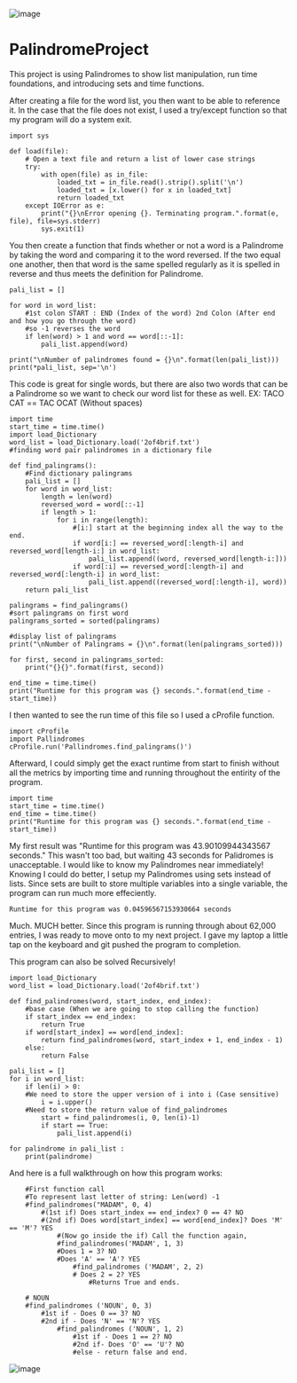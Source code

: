 ![image](https://user-images.githubusercontent.com/66803124/118496183-be7d3580-b6d8-11eb-94ff-93ac241ba3d7.png)


# PalindromeProject

This project is using Palindromes to show list manipulation, run time foundations, and introducing sets and time functions. 

After creating a file for the word list, you then want to be able to reference it. In the case that the file does not exist, I used a try/except function
so that my program will do a system exit. 
```
import sys

def load(file):
    # Open a text file and return a list of lower case strings
    try:
        with open(file) as in_file:
            loaded_txt = in_file.read().strip().split('\n')
            loaded_txt = [x.lower() for x in loaded_txt]
            return loaded_txt
    except IOError as e:
        print("{}\nError opening {}. Terminating program.".format(e, file), file=sys.stderr)
        sys.exit(1) 
```

You then create a function that finds whether or not a word is a Palindrome by taking the word and comparing it to the word reversed.
If the two equal one another, then that word is the same spelled regularly as it is spelled in reverse and thus meets the definition for Palindrome.
```
pali_list = []

for word in word_list:     
    #1st colon START : END (Index of the word) 2nd Colon (After end and how you go through the word) 
    #so -1 reverses the word 
    if len(word) > 1 and word == word[::-1]:
        pali_list.append(word)

print("\nNumber of palindromes found = {}\n".format(len(pali_list)))
print(*pali_list, sep='\n')
```

This code is great for single words, but there are also two words that can be a Palindrome so we want to check our word list for these as well. 
EX: TACO CAT == TAC OCAT (Without spaces)

```
import time
start_time = time.time()
import load_Dictionary
word_list = load_Dictionary.load('2of4brif.txt')
#finding word pair palindromes in a dictionary file

def find_palingrams():
    #Find dictionary palingrams
    pali_list = []
    for word in word_list:
        length = len(word)
        reversed_word = word[::-1]
        if length > 1:
            for i in range(length):
                #[i:] start at the beginning index all the way to the end. 
                if word[i:] == reversed_word[:length-i] and reversed_word[length-i:] in word_list:
                    pali_list.append((word, reversed_word[length-i:]))
                if word[:i] == reversed_word[:length-i] and reversed_word[:length-i] in word_list:
                    pali_list.append((reversed_word[:length-i], word))
    return pali_list

palingrams = find_palingrams()
#sort palingrams on first word
palingrams_sorted = sorted(palingrams)

#display list of palingrams
print("\nNumber of Palingrams = {}\n".format(len(palingrams_sorted))) 

for first, second in palingrams_sorted:
    print("{}{}".format(first, second))

end_time = time.time()
print("Runtime for this program was {} seconds.".format(end_time - start_time))
```
I then wanted to see the run time of this file so I used a cProfile function. 
```
import cProfile
import Pallindromes
cProfile.run('Pallindromes.find_palingrams()')
```
Afterward, I could simply get the exact runtime from start to finish without all the metrics by importing time and running throughout the entirity of the program.
```
import time
start_time = time.time()
end_time = time.time()
print("Runtime for this program was {} seconds.".format(end_time - start_time))
```
My first result was "Runtime for this program was 43.90109944343567 seconds."
This wasn't too bad, but waiting 43 seconds for Palidromes is unacceptable. I would like to know my Palindromes near immediately! 
Knowing I could do better, I setup my Palindromes using sets instead of lists. Since sets are built to store multiple variables into 
a single variable, the program can run much more effeciently. 
```
Runtime for this program was 0.04596567153930664 seconds
```
Much. MUCH better. Since this program is running through about 62,000 entries, I was ready to move onto to my next project. I gave my laptop a little tap on the keyboard and git pushed the program to completion. 

This program can also be solved Recursively!

```
import load_Dictionary
word_list = load_Dictionary.load('2of4brif.txt')

def find_palindromes(word, start_index, end_index):
    #base case (When we are going to stop calling the function)
    if start_index == end_index:
        return True
    if word[start_index] == word[end_index]:
        return find_palindromes(word, start_index + 1, end_index - 1)
    else: 
        return False

pali_list = []
for i in word_list:
    if len(i) > 0: 
    #We need to store the upper version of i into i (Case sensitive)
        i = i.upper()
    #Need to store the return value of find_palindromes
        start = find_palindromes(i, 0, len(i)-1) 
        if start == True:
            pali_list.append(i)

for palindrome in pali_list :
    print(palindrome)
```
And here is a full walkthrough on how this program works:

```
    #First function call
    #To represent last letter of string: Len(word) -1
    #find_palindromes("MADAM", 0, 4)
        #(1st if) Does start_index == end_index? 0 == 4? NO
        #(2nd if) Does word[start_index] == word[end_index]? Does 'M' == 'M'? YES
            #(Now go inside the if) Call the function again, 
            #find_palindromes('MADAM', 1, 3) 
            #Does 1 = 3? NO
            #Does 'A' == 'A'? YES
                #find_palindromes ('MADAM', 2, 2)
                # Does 2 = 2? YES
                    #Returns True and ends. 
    
    # NOUN
    #find_palindromes ('NOUN', 0, 3)
        #1st if - Does 0 == 3? NO
        #2nd if - Does 'N' == 'N'? YES
            #find_palindromes ('NOUN', 1, 2)
                #1st if - Does 1 == 2? NO
                #2nd if- Does 'O' == 'U'? NO
                #else - return false and end. 
```
![image](https://user-images.githubusercontent.com/66803124/118496554-1451dd80-b6d9-11eb-8a40-951928d7d4f8.png)
